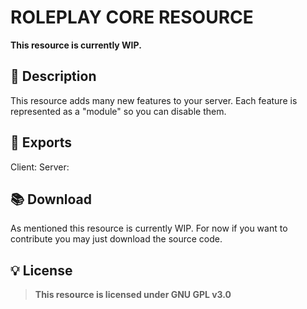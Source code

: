 # ROLEPLAY CORE RESOURCE

**This resource is currently WIP.**

## 📜 Description

This resource adds many new features to your server. Each feature is represented as a "module" so you can disable them.

## 🤖 Exports

Client:
Server:

## 📚 Download

As mentioned this resource is currently WIP. For now if you want to contribute you may just download the source code.

## 💡 License

> **This resource is licensed under GNU GPL v3.0**
